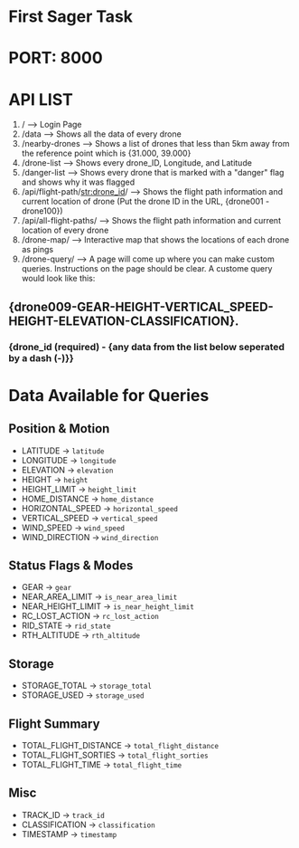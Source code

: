 # First Sager Task

# PORT: 8000

# API LIST
1) / --> Login Page
2) /data --> Shows all the data of every drone
3) /nearby-drones --> Shows a list of drones that less than 5km away from the reference point which is {31.000, 39.000}
4) /drone-list --> Shows every drone_ID, Longitude, and Latitude
5) /danger-list --> Shows every drone that is marked with a "danger" flag and shows why it was flagged
6) /api/flight-path/<str:drone_id>/ --> Shows the flight path information and current location of drone (Put the drone ID in the URL, {drone001 - drone100})
7) /api/all-flight-paths/ --> Shows the flight path information and current location of every drone
8) /drone-map/ --> Interactive map that shows the locations of each drone as pings
9) /drone-query/ --> A page will come up where you can make custom queries. Instructions on the page should be clear. A custome query would look like this:
## {drone009-GEAR-HEIGHT-VERTICAL_SPEED-HEIGHT-ELEVATION-CLASSIFICATION}.
### {drone_id (required) - {any data from the list below seperated by a dash (-)}}

# Data Available for Queries

## Position & Motion
- LATITUDE → `latitude`
- LONGITUDE → `longitude`
- ELEVATION → `elevation`
- HEIGHT → `height`
- HEIGHT_LIMIT → `height_limit`
- HOME_DISTANCE → `home_distance`
- HORIZONTAL_SPEED → `horizontal_speed`
- VERTICAL_SPEED → `vertical_speed`
- WIND_SPEED → `wind_speed`
- WIND_DIRECTION → `wind_direction`

## Status Flags & Modes
- GEAR → `gear`
- NEAR_AREA_LIMIT → `is_near_area_limit`
- NEAR_HEIGHT_LIMIT → `is_near_height_limit`
- RC_LOST_ACTION → `rc_lost_action`
- RID_STATE → `rid_state`
- RTH_ALTITUDE → `rth_altitude`

## Storage
- STORAGE_TOTAL → `storage_total`
- STORAGE_USED → `storage_used`

## Flight Summary
- TOTAL_FLIGHT_DISTANCE → `total_flight_distance`
- TOTAL_FLIGHT_SORTIES → `total_flight_sorties`
- TOTAL_FLIGHT_TIME → `total_flight_time`

## Misc
- TRACK_ID → `track_id`
- CLASSIFICATION → `classification`
- TIMESTAMP → `timestamp`

